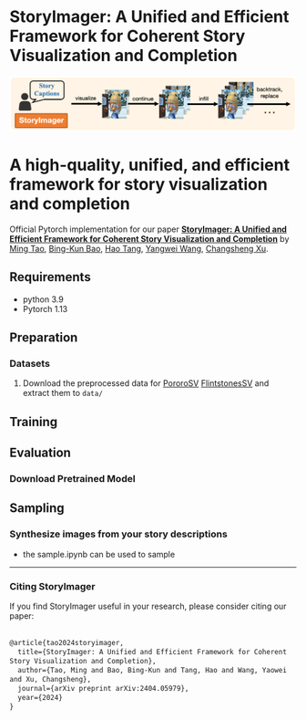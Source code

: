 # StoryImager: A Unified and Efficient Framework for Coherent Story Visualization and Completion


<p align="center">
    <img src="pipeline.png" >
</p>

# A high-quality, unified, and efficient framework for story visualization and completion



Official Pytorch implementation for our paper [**StoryImager: A Unified and Efficient Framework for Coherent Story Visualization and Completion**](https://arxiv.org/abs/2404.05979) by [Ming Tao](https://scholar.google.com/citations?user=5GlOlNUAAAAJ), [Bing-Kun Bao](https://scholar.google.com/citations?user=lDppvmoAAAAJ&hl=en), [Hao Tang](https://scholar.google.com/citations?user=9zJkeEMAAAAJ&hl=en), [Yangwei Wang](https://scholar.google.com/citations?user=o_DllmIAAAAJ&hl=en), [Changsheng Xu](https://scholar.google.com/citations?user=hI9NRDkAAAAJ). 

## Requirements
- python 3.9
- Pytorch 1.13

## Preparation
### Datasets
1. Download the preprocessed data for [PororoSV](https://drive.google.com/file/d/11Io1_BufAayJ1BpdxxV2uJUvCcirbrNc/view) [FlintstonesSV](https://drive.google.com/file/d/1kG4esNwabJQPWqadSDaugrlF4dRaV33_/view) and extract them to `data/`

## Training

## Evaluation

### Download Pretrained Model

## Sampling
  
### Synthesize images from your story descriptions
  - the sample.ipynb can be used to sample

---
### Citing StoryImager

If you find StoryImager useful in your research, please consider citing our paper:
```

@article{tao2024storyimager,
  title={StoryImager: A Unified and Efficient Framework for Coherent Story Visualization and Completion},
  author={Tao, Ming and Bao, Bing-Kun and Tang, Hao and Wang, Yaowei and Xu, Changsheng},
  journal={arXiv preprint arXiv:2404.05979},
  year={2024}
}

